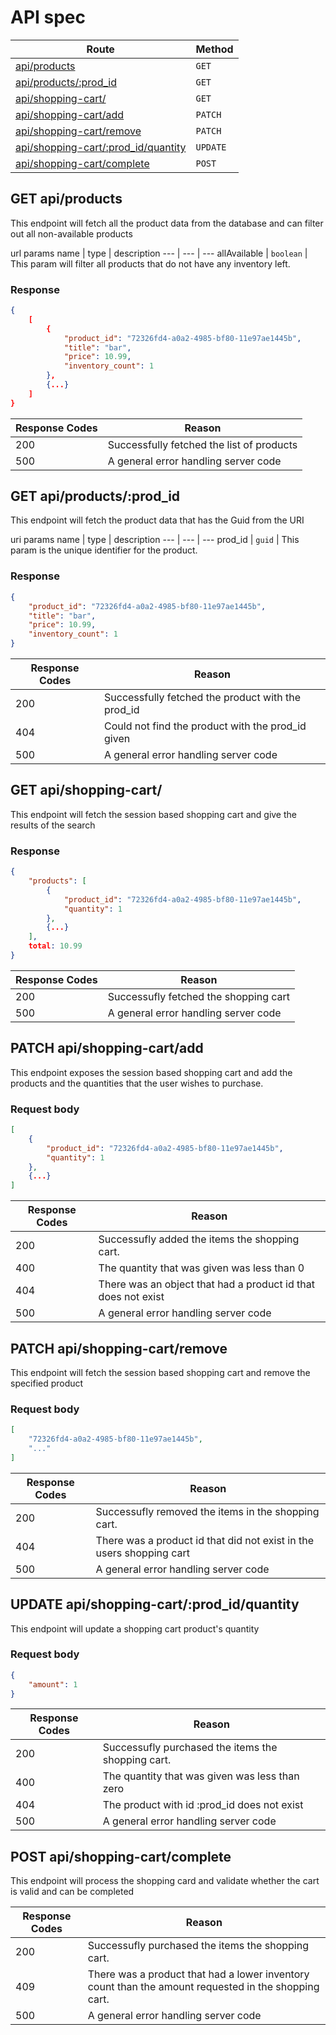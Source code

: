 # API spec

Route | Method
--- | ---
[api/products](#prod1) | `GET`
[api/products/:prod_id](#prod2) | `GET`
[api/shopping-cart/](#sc1) | `GET`
[api/shopping-cart/add](#sc2) | `PATCH`
[api/shopping-cart/remove](#sc3) | `PATCH`
[api/shopping-cart/:prod_id/quantity](#sc5) | `UPDATE`
[api/shopping-cart/complete](#sc4) | `POST`


## <a name="prod1"></a> GET api/products
This endpoint will fetch all the product data from the database and can filter out all non-available products

url params
name | type | description
--- | --- | ---
allAvailable | `boolean` | This param will filter all products that do not have any inventory left.

### Response

```json
{
    [
        {
            "product_id": "72326fd4-a0a2-4985-bf80-11e97ae1445b",
            "title": "bar",
            "price": 10.99,
            "inventory_count": 1
        },
        {...}
    ]
}
```

Response Codes | Reason
--- | ---
200 | Successfully fetched the list of products
500 | A general error handling server code

## <a name="prod2"></a> GET api/products/:prod_id
This endpoint will fetch the product data that has the Guid from the URI

uri params
name | type | description
--- | --- | ---
prod_id | `guid` | This param is the unique identifier for the product. 

### Response

```json
{
    "product_id": "72326fd4-a0a2-4985-bf80-11e97ae1445b",
    "title": "bar",
    "price": 10.99,
    "inventory_count": 1
}
```

Response Codes | Reason
--- | ---
200 | Successfully fetched the product with the prod_id
404 | Could not find the product with the prod_id given
500 | A general error handling server code

## <a name="sc1"></a> GET api/shopping-cart/
This endpoint will fetch the session based shopping cart and give the results of the search

### Response

```json
{
    "products": [
        {
            "product_id": "72326fd4-a0a2-4985-bf80-11e97ae1445b",
            "quantity": 1
        },
        {...}
    ],
    total: 10.99
}
```

Response Codes | Reason
--- | ---
200 | Successufly fetched the shopping cart
500 | A general error handling server code

## <a name="sc2"></a> PATCH api/shopping-cart/add
This endpoint exposes the session based shopping cart and add the products and the quantities that the user wishes to purchase.

### Request body

```json
[
    {
        "product_id": "72326fd4-a0a2-4985-bf80-11e97ae1445b",
        "quantity": 1
    },
    {...}
]
```

Response Codes | Reason
--- | ---
200 | Successufly added the items the shopping cart.
400 | The quantity that was given was less than 0
404 | There was an object that had a product id that does not exist
500 | A general error handling server code

## <a name="sc3"></a> PATCH api/shopping-cart/remove
This endpoint will fetch the session based shopping cart and remove the specified product

### Request body

```json
[
    "72326fd4-a0a2-4985-bf80-11e97ae1445b",
    "..."
]
```

Response Codes | Reason
--- | ---
200 | Successufly removed the items in the shopping cart.
404 | There was a product id that did not exist in the users shopping cart
500 | A general error handling server code

## <a name="sc5"></a> UPDATE api/shopping-cart/:prod_id/quantity
This endpoint will update a shopping cart product's quantity

### Request body

```json
{
    "amount": 1
}
```


Response Codes | Reason
--- | ---
200 | Successufly purchased the items the shopping cart.
400 | The quantity that was given was less than zero
404 | The product with id :prod_id does not exist
500 | A general error handling server code

## <a name="sc4"></a> POST api/shopping-cart/complete
This endpoint will process the shopping card and validate whether the cart is valid and can be completed

Response Codes | Reason
--- | ---
200 | Successufly purchased the items the shopping cart.
409 | There was a product that had a lower inventory count than the amount requested in the shopping cart.
500 | A general error handling server code